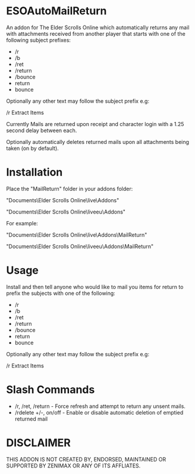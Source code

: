 ESOAutoMailReturn
=============

An addon for The Elder Scrolls Online which automatically returns any mail with attachments received from another player that starts with one of the following subject prefixes:

* /r
* /b
* /ret 
* /return
* /bounce
* return
* bounce 

Optionally any other text may follow the subject prefix e.g:

/r Extract Items

Currently Mails are returned upon receipt and character login with a 1.25 second delay between each.

Optionally automatically deletes returned mails upon all attachments being taken (on by default). 

Installation
=============

Place the "MailReturn" folder in your addons folder:

"Documents\Elder Scrolls Online\live\Addons"

"Documents\Elder Scrolls Online\liveeu\Addons"

For example:

"Documents\Elder Scrolls Online\live\Addons\MailReturn"

"Documents\Elder Scrolls Online\liveeu\Addons\MailReturn"

Usage
=============
Install and then tell anyone who would like to mail you items for return to prefix the subjects with one of the following: 

* /r
* /b
* /ret 
* /return
* /bounce
* return
* bounce 

Optionally any other text may follow the subject prefix e.g:

/r Extract Items

Slash Commands
=============

* /r, /ret, /return - Force refresh and attempt to return any unsent mails.
* /rdelete +/-, on/off - Enable or disable automatic deletion of emptied returned mail 

DISCLAIMER
=============
THIS ADDON IS NOT CREATED BY, ENDORSED, MAINTAINED OR SUPPORTED BY ZENIMAX OR ANY OF ITS AFFLIATES.